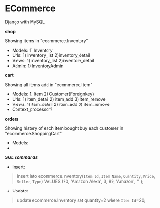 # ECommerce
Django with MySQL

**shop**

Showing items in "ecommerce.Inventory" 
- Models: 1) Inventory
- Urls: 1) inventory_list  2)inventory_detail 
- Views: 1) inventory_list  2)inventory_detail
- Admin: 1) InventoryAdmin 


**cart**

Showing all items add in "ecommerce.Item"
- Models: 1) Item 2) Customer(Foreignkey)
- Urls: 1) item_detail 2) item_add 3) item_remove 
- Views: 1) item_detail 2) item_add 3) item_remove 
- Context_processor?



**orders**

Showing history of each item bought buy each customer in "ecommerce.ShoppingCart"
- Models: 
- 




**_SQL commands_** 	

- Insert:
> insert into ecommerce.Inventory(`Item Id`, `Item Name`, `Quantity`, `Price`, `Seller`, `Type`) 
> VALUES (20, 'Amazon Alexa', 3, 89, 'Amazon', '' );
- Update:
> update ecommerce.Inventory set quantity=2 where `Item Id`=20;

